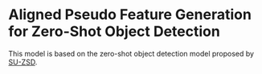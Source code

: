 # Aligned Pseudo Feature Generation for Zero-Shot Object Detection

This model is based on the zero-shot object detection model proposed by [SU-ZSD](https://github.com/nasir6/zero_shot_detection).

